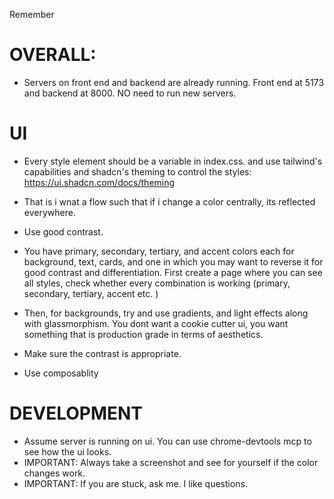 Remember

# OVERALL:
- Servers on front end and backend are already running. Front end at 5173 and backend at 8000. NO need to run new servers. 

# UI
- Every style element should be a variable in index.css. and use tailwind's capabilities and shadcn's theming to control the styles: https://ui.shadcn.com/docs/theming
- That is i wnat a flow such that if i change a color centrally, its reflected everywhere. 
- Use good contrast. 
- You have primary, secondary, tertiary, and accent colors each for background, text, cards, and one in which you may want to reverse it for good contrast and differentiation. First create a page where you can see all styles, check whether every combination is working (primary, secondary, tertiary, accent etc. )
- Then, for backgrounds, try and use gradients, and light effects along with glassmorphism. You dont want a cookie cutter ui, you want something that is production grade in terms of aesthetics. 

- Make sure the contrast is appropriate. 

- Use composablity

# DEVELOPMENT

- Assume server is running on ui. You can use chrome-devtools mcp to see how the ui looks. 
- IMPORTANT: Always take a screenshot and see for yourself if the color changes work. 
- IMPORTANT: If you are stuck, ask me. I like questions. 